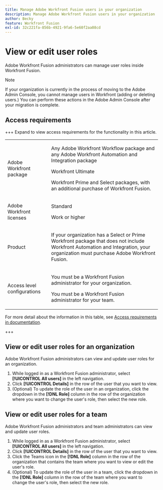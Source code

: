 ```yaml
---
title: Manage Adobe Workfront Fusion users in your organization
description: Manage Adobe Workfront Fusion users in your organization
author: Becky
feature: Workfront Fusion
exl-id: 32c221fa-856b-4921-9fa6-5e60f2aa08cd
---
```

# View or edit user roles 

Adobe Workfront Fusion administrators can manage user roles inside Workfront Fusion.


>[!NOTE]
>
>If your organization is currently in the process of moving to the Adobe Admin Console, you cannot manage users in Workfront (adding or deleting users.) You can perform these actions in the Adobe Admin Console after your migration is complete.

## Access requirements

+++ Expand to view access requirements for the functionality in this article.

<table style="table-layout:auto">
 <col> 
 <col> 
 <tbody> 
  <tr> 
   <td role="rowheader">Adobe Workfront package</td> 
   <td> <p>Any Adobe Workfront Workflow package and any Adobe Workfront Automation and Integration package</p><p>Workfront Ultimate</p><p>Workfront Prime and Select packages, with an additional purchase of Workfront Fusion.</p> </td> 
  </tr> 
  <tr data-mc-conditions=""> 
   <td role="rowheader">Adobe Workfront licenses</td> 
   <td> <p>Standard</p><p>Work or higher</p> </td> 
  </tr> 
  <tr> 
   <td role="rowheader">Product</td> 
   <td>
   <p>If your organization has a Select or Prime Workfront package that does not include Workfront Automation and Integration, your organization must purchase Adobe Workfront Fusion.</li></ul>
   </td> 
  </tr>
  <tr data-mc-conditions=""> 
   <td role="rowheader">Access level configurations</td> 
   <td> 
     <p>You must be a Workfront Fusion administrator for your organization.</p>
     <p>You must be a Workfront Fusion administrator for your team.</p>
   </td> 
  </tr> 
 </tbody> 
</table>

For more detail about the information in this table, see [Access requirements in documentation](/help/workfront-fusion/references/licenses-and-roles/access-level-requirements-in-documentation.md).

+++

## View or edit user roles for an organization

Adobe Workfront Fusion administrators can view and update user roles for an organization.

1. While logged in as a Workfront Fusion administrator, select **[!UICONTROL All users]** in the left navigation.
1. Click **[!UICONTROL Details]** in the row of the user that you want to view.
1. (Optional) To update the role of the user in an organization, click the dropdown in the **[!DNL Role]** column in the row of the organization where you want to change the user's role, then select the new role.

## View or edit user roles for a team

Adobe Workfront Fusion administrators and team administrators can view and update user roles.

1. While logged in as a Workfront Fusion administrator, select **[!UICONTROL All users]** in the left navigation.
1. Click **[!UICONTROL Details]** in the row of the user that you want to view.
1. Click the Teams icon in the **[!DNL Role]** column in the row of the organization that contains the team where you want to view or edit the user's role.
1. (Optional) To update the role of the user in a team, click the dropdown in the **[!DNL Role]** column in the row of the team where you want to change the user's role, then select the new role.
